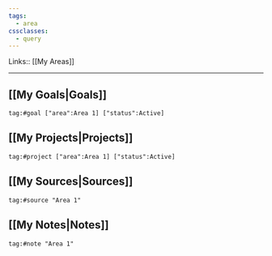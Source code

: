 ```yaml
---
tags:
  - area
cssclasses:
  - query
---
```

Links:: [[My Areas]]

---


## [[My Goals|Goals]]

```query
tag:#goal ["area":Area 1] ["status":Active]
```

## [[My Projects|Projects]]

```query
tag:#project ["area":Area 1] ["status":Active]
```

## [[My Sources|Sources]]

```query
tag:#source "Area 1"
```

## [[My Notes|Notes]]

```query
tag:#note "Area 1"
```



